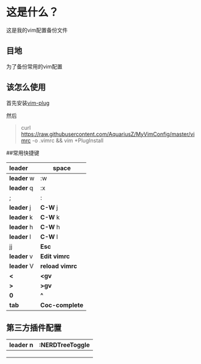# 这是什么？

这是我的vim配置备份文件

## 目地

为了备份常用的vim配置

## 该怎么使用

首先安装[vim-plug](https://github.com/junegunn/vim-plug)

然后

> curl https://raw.githubusercontent.com/AquariusZ/MyVimConfig/master/vimrc -o .vimrc && vim +PlugInstall

##常用快捷键

| leader       | space                |
| :----------- | -------------------- |
| **leader** w | :w                   |
| **leader** q | :x                   |
| ;            | :                    |
| **leader** j | **C-W** j            |
| **leader** k | **C-W** k            |
| **leader** h | **C-W** h            |
| **leader** l | **C-W** l            |
| jj           | **Esc**              |
| **leader** v | **Edit** **vimrc**   |
| **leader** V | **reload** **vimrc** |
| **<**        | **<gv**              |
| **>**        | **>gv**              |
| **0**        | **^**                |
| **tab**      | **Coc-complete**     |

## 第三方插件配置

| **leader** n | **:NERDTreeToggle** |
| ------------ | ------------------- |
|              |                     |
|              |                     |
|              |                     |
